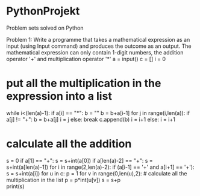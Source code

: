 # PythonProjekt
Problem sets solved on Python

Problem 1: Write a programme that takes a mathematical expression as an input (using Input command) and produces the outcome as an output. The mathematical expression can only contain 1-digit numbers, the addition operator '+' and multiplication operator '*' 
a = input()
c = []
i = 0
# put all the multiplication in the expression into a list
while i<(len(a)-1):
    if a[i] == "*":
        b = ""
        b = b+a[i-1]
        for j in range(i,len(a)):
            if a[j] != "+":
                b = b+a[j]
                i = j
            else: 
                break
        c.append(b)
        i = i+1
    else: i = i+1
# calculate all the addition 
s = 0
if a[1] == "+": s = s+int(a[0])
if a[len(a)-2] == "+": s = s+int(a[len(a)-1])
for i in range(2,len(a)-2):
    if (a[i-1] == '+' and a[i+1] == '+'):
        s = s+int(a[i])
for u in c:
    p = 1
    for v in range(0,len(u),2): # calculate all the multiplication in the list
        p = p*int(u[v])
    s = s+p   
print(s)    
